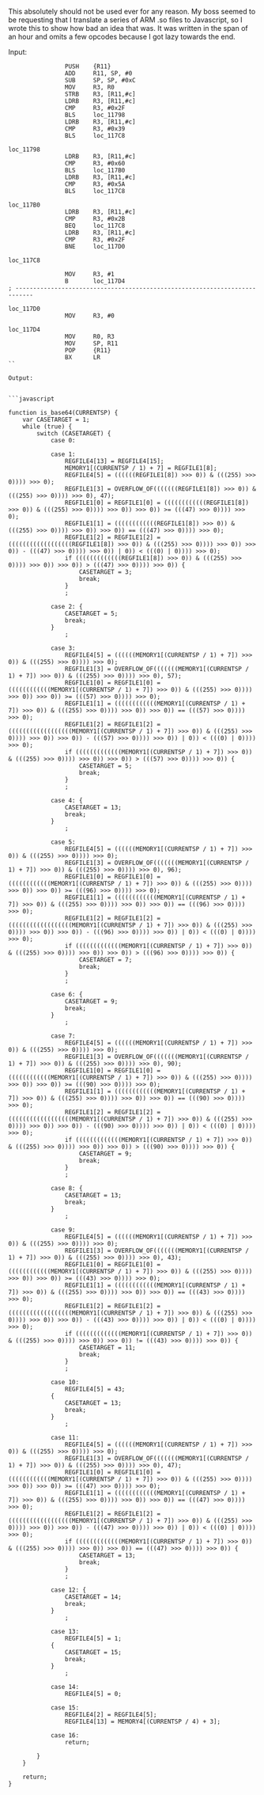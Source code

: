 This absolutely should not be used ever for any reason. My boss seemed to be requesting that I translate a series of ARM .so files
to Javascript, so I wrote this to show how bad an idea that was. It was written in the span of an hour and omits a few opcodes because I got
lazy towards the end. 

Input:
```arm
                PUSH    {R11}
                ADD     R11, SP, #0
                SUB     SP, SP, #0xC
                MOV     R3, R0
                STRB    R3, [R11,#c]
                LDRB    R3, [R11,#c]
                CMP     R3, #0x2F
                BLS     loc_11798
                LDRB    R3, [R11,#c]
                CMP     R3, #0x39
                BLS     loc_117C8

loc_11798                              
                LDRB    R3, [R11,#c]
                CMP     R3, #0x60
                BLS     loc_117B0
                LDRB    R3, [R11,#c]
                CMP     R3, #0x5A
                BLS     loc_117C8

loc_117B0                             
                LDRB    R3, [R11,#c]
                CMP     R3, #0x2B
                BEQ     loc_117C8
                LDRB    R3, [R11,#c]
                CMP     R3, #0x2F
                BNE     loc_117D0

loc_117C8                              
                                        
                MOV     R3, #1
                B       loc_117D4
; ---------------------------------------------------------------------------

loc_117D0                               
                MOV     R3, #0

loc_117D4                               
                MOV     R0, R3
                MOV     SP, R11
                POP     {R11}
                BX      LR
``

Output:


```javascript

function is_base64(CURRENTSP) {
    var CASETARGET = 1;
    while (true) {
        switch (CASETARGET) {
            case 0:

            case 1:
                REGFILE4[13] = REGFILE4[15];
                MEMORY1[(CURRENTSP / 1) + 7] = REGFILE1[8];
                REGFILE4[5] = ((((((REGFILE1[8]) >>> 0)) & (((255) >>> 0)))) >>> 0);
                REGFILE1[3] = OVERFLOW_OF(((((((REGFILE1[8]) >>> 0)) & (((255) >>> 0)))) >>> 0), 47);
                REGFILE1[0] = REGFILE1[0] = ((((((((((((REGFILE1[8]) >>> 0)) & (((255) >>> 0)))) >>> 0)) >>> 0)) >= (((47) >>> 0)))) >>> 0);
                REGFILE1[1] = ((((((((((((REGFILE1[8]) >>> 0)) & (((255) >>> 0)))) >>> 0)) >>> 0)) == (((47) >>> 0)))) >>> 0);
                REGFILE1[2] = REGFILE1[2] = ((((((((((((((((((REGFILE1[8]) >>> 0)) & (((255) >>> 0)))) >>> 0)) >>> 0)) - (((47) >>> 0)))) >>> 0)) | 0)) < (((0) | 0)))) >>> 0);
                if (((((((((((((REGFILE1[8]) >>> 0)) & (((255) >>> 0)))) >>> 0)) >>> 0)) > (((47) >>> 0)))) >>> 0)) {
                    CASETARGET = 3;
                    break;
                }
                ;

            case 2: {
                CASETARGET = 5;
                break;
            }
                ;

            case 3:
                REGFILE4[5] = ((((((MEMORY1[(CURRENTSP / 1) + 7]) >>> 0)) & (((255) >>> 0)))) >>> 0);
                REGFILE1[3] = OVERFLOW_OF(((((((MEMORY1[(CURRENTSP / 1) + 7]) >>> 0)) & (((255) >>> 0)))) >>> 0), 57);
                REGFILE1[0] = REGFILE1[0] = ((((((((((((MEMORY1[(CURRENTSP / 1) + 7]) >>> 0)) & (((255) >>> 0)))) >>> 0)) >>> 0)) >= (((57) >>> 0)))) >>> 0);
                REGFILE1[1] = ((((((((((((MEMORY1[(CURRENTSP / 1) + 7]) >>> 0)) & (((255) >>> 0)))) >>> 0)) >>> 0)) == (((57) >>> 0)))) >>> 0);
                REGFILE1[2] = REGFILE1[2] = ((((((((((((((((((MEMORY1[(CURRENTSP / 1) + 7]) >>> 0)) & (((255) >>> 0)))) >>> 0)) >>> 0)) - (((57) >>> 0)))) >>> 0)) | 0)) < (((0) | 0)))) >>> 0);
                if (((((((((((((MEMORY1[(CURRENTSP / 1) + 7]) >>> 0)) & (((255) >>> 0)))) >>> 0)) >>> 0)) > (((57) >>> 0)))) >>> 0)) {
                    CASETARGET = 5;
                    break;
                }
                ;

            case 4: {
                CASETARGET = 13;
                break;
            }
                ;

            case 5:
                REGFILE4[5] = ((((((MEMORY1[(CURRENTSP / 1) + 7]) >>> 0)) & (((255) >>> 0)))) >>> 0);
                REGFILE1[3] = OVERFLOW_OF(((((((MEMORY1[(CURRENTSP / 1) + 7]) >>> 0)) & (((255) >>> 0)))) >>> 0), 96);
                REGFILE1[0] = REGFILE1[0] = ((((((((((((MEMORY1[(CURRENTSP / 1) + 7]) >>> 0)) & (((255) >>> 0)))) >>> 0)) >>> 0)) >= (((96) >>> 0)))) >>> 0);
                REGFILE1[1] = ((((((((((((MEMORY1[(CURRENTSP / 1) + 7]) >>> 0)) & (((255) >>> 0)))) >>> 0)) >>> 0)) == (((96) >>> 0)))) >>> 0);
                REGFILE1[2] = REGFILE1[2] = ((((((((((((((((((MEMORY1[(CURRENTSP / 1) + 7]) >>> 0)) & (((255) >>> 0)))) >>> 0)) >>> 0)) - (((96) >>> 0)))) >>> 0)) | 0)) < (((0) | 0)))) >>> 0);
                if (((((((((((((MEMORY1[(CURRENTSP / 1) + 7]) >>> 0)) & (((255) >>> 0)))) >>> 0)) >>> 0)) > (((96) >>> 0)))) >>> 0)) {
                    CASETARGET = 7;
                    break;
                }
                ;

            case 6: {
                CASETARGET = 9;
                break;
            }
                ;

            case 7:
                REGFILE4[5] = ((((((MEMORY1[(CURRENTSP / 1) + 7]) >>> 0)) & (((255) >>> 0)))) >>> 0);
                REGFILE1[3] = OVERFLOW_OF(((((((MEMORY1[(CURRENTSP / 1) + 7]) >>> 0)) & (((255) >>> 0)))) >>> 0), 90);
                REGFILE1[0] = REGFILE1[0] = ((((((((((((MEMORY1[(CURRENTSP / 1) + 7]) >>> 0)) & (((255) >>> 0)))) >>> 0)) >>> 0)) >= (((90) >>> 0)))) >>> 0);
                REGFILE1[1] = ((((((((((((MEMORY1[(CURRENTSP / 1) + 7]) >>> 0)) & (((255) >>> 0)))) >>> 0)) >>> 0)) == (((90) >>> 0)))) >>> 0);
                REGFILE1[2] = REGFILE1[2] = ((((((((((((((((((MEMORY1[(CURRENTSP / 1) + 7]) >>> 0)) & (((255) >>> 0)))) >>> 0)) >>> 0)) - (((90) >>> 0)))) >>> 0)) | 0)) < (((0) | 0)))) >>> 0);
                if (((((((((((((MEMORY1[(CURRENTSP / 1) + 7]) >>> 0)) & (((255) >>> 0)))) >>> 0)) >>> 0)) > (((90) >>> 0)))) >>> 0)) {
                    CASETARGET = 9;
                    break;
                }
                ;

            case 8: {
                CASETARGET = 13;
                break;
            }
                ;

            case 9:
                REGFILE4[5] = ((((((MEMORY1[(CURRENTSP / 1) + 7]) >>> 0)) & (((255) >>> 0)))) >>> 0);
                REGFILE1[3] = OVERFLOW_OF(((((((MEMORY1[(CURRENTSP / 1) + 7]) >>> 0)) & (((255) >>> 0)))) >>> 0), 43);
                REGFILE1[0] = REGFILE1[0] = ((((((((((((MEMORY1[(CURRENTSP / 1) + 7]) >>> 0)) & (((255) >>> 0)))) >>> 0)) >>> 0)) >= (((43) >>> 0)))) >>> 0);
                REGFILE1[1] = ((((((((((((MEMORY1[(CURRENTSP / 1) + 7]) >>> 0)) & (((255) >>> 0)))) >>> 0)) >>> 0)) == (((43) >>> 0)))) >>> 0);
                REGFILE1[2] = REGFILE1[2] = ((((((((((((((((((MEMORY1[(CURRENTSP / 1) + 7]) >>> 0)) & (((255) >>> 0)))) >>> 0)) >>> 0)) - (((43) >>> 0)))) >>> 0)) | 0)) < (((0) | 0)))) >>> 0);
                if (((((((((((((MEMORY1[(CURRENTSP / 1) + 7]) >>> 0)) & (((255) >>> 0)))) >>> 0)) >>> 0)) != (((43) >>> 0)))) >>> 0)) {
                    CASETARGET = 11;
                    break;
                }
                ;

            case 10:
                REGFILE4[5] = 43;
            {
                CASETARGET = 13;
                break;
            }
                ;

            case 11:
                REGFILE4[5] = ((((((MEMORY1[(CURRENTSP / 1) + 7]) >>> 0)) & (((255) >>> 0)))) >>> 0);
                REGFILE1[3] = OVERFLOW_OF(((((((MEMORY1[(CURRENTSP / 1) + 7]) >>> 0)) & (((255) >>> 0)))) >>> 0), 47);
                REGFILE1[0] = REGFILE1[0] = ((((((((((((MEMORY1[(CURRENTSP / 1) + 7]) >>> 0)) & (((255) >>> 0)))) >>> 0)) >>> 0)) >= (((47) >>> 0)))) >>> 0);
                REGFILE1[1] = ((((((((((((MEMORY1[(CURRENTSP / 1) + 7]) >>> 0)) & (((255) >>> 0)))) >>> 0)) >>> 0)) == (((47) >>> 0)))) >>> 0);
                REGFILE1[2] = REGFILE1[2] = ((((((((((((((((((MEMORY1[(CURRENTSP / 1) + 7]) >>> 0)) & (((255) >>> 0)))) >>> 0)) >>> 0)) - (((47) >>> 0)))) >>> 0)) | 0)) < (((0) | 0)))) >>> 0);
                if (((((((((((((MEMORY1[(CURRENTSP / 1) + 7]) >>> 0)) & (((255) >>> 0)))) >>> 0)) >>> 0)) == (((47) >>> 0)))) >>> 0)) {
                    CASETARGET = 13;
                    break;
                }
                ;

            case 12: {
                CASETARGET = 14;
                break;
            }
                ;

            case 13:
                REGFILE4[5] = 1;
            {
                CASETARGET = 15;
                break;
            }
                ;

            case 14:
                REGFILE4[5] = 0;

            case 15:
                REGFILE4[2] = REGFILE4[5];
                REGFILE4[13] = MEMORY4[(CURRENTSP / 4) + 3];

            case 16:
                return;

        }
    }

    return;
}

```
